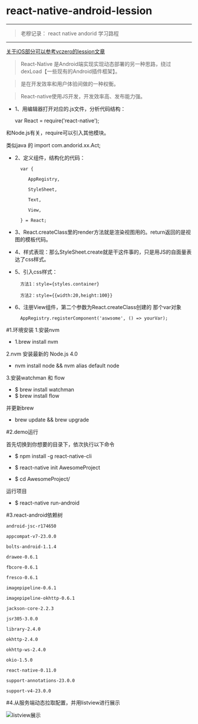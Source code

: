 # react-native-android-lession
---
> 老穆记录： react native andorid 学习路程

---
[关于iOS部分可以参考vczero的lession文章](https://github.com/vczero/react-native-lession)


> React-Native 是Android端实现实现动态部署的另一种思路，绕过dexLoad【一些现有的Android插件框架】。

> 是在开发效率和用户体验间做的一种权衡。

> React-native使用JS开发，开发效率高、发布能力强。


* 1、用编辑器打开对应的.js文件，分析代码结构：

	var React = require('react-native');

和Node.js有关，require可以引入其他模块。

类似java 的 import com.andorid.xx.Act;

* 2、定义组件，结构化的代码：

		var {

		   AppRegistry,

		   StyleSheet,

		   Text,

		   View,

		} = React;

* 3、React.createClass里的render方法就是渲染视图用的。return返回的是视图的模板代码。

* 4、样式表现：那么StyleSheet.create就是干这件事的，只是用JS的自面量表达了css样式。

* 5、引入css样式：

		方法1：style={styles.container}

		方法2：style={{width:20,height:100}}

* 6、注册View组件，第二个参数为React.createClass创建的 那个var对象
 
		AppRegistry.registerComponent('aswsome', () => yourVar);


#1.环境安装
1.安装nvm

* 1.brew install nvm

2.nvm 安装最新的 Node.js 4.0

* nvm install node && nvm alias default node

3.安装watchman 和 flow

* $ brew install watchman
* $ brew install flow

并更新brew

* brew update && brew upgrade

#2.demo运行

首先切换到你想要的目录下，依次执行以下命令

* $ npm install -g react-native-cli

* $ react-native init AwesomeProject

* $ cd AwesomeProject/

运行项目

* $ react-native run-android

#3.react-android依赖树

    android-jsc-r174650

    appcompat-v7-23.0.0

    bolts-android-1.1.4

    drawee-0.6.1

    fbcore-0.6.1

    fresco-0.6.1

    imagepipeline-0.6.1

    imagepipeline-okhttp-0.6.1

    jackson-core-2.2.3

    jsr305-3.0.0

    library-2.4.0

    okhttp-2.4.0

    okhttp-ws-2.4.0

    okio-1.5.0

    react-native-0.11.0

    support-annotations-23.0.0

    support-v4-23.0.0



#4.从服务端动态拉取配置，并用listview进行展示

![listview展示](https://github.com/yipengmu/react-native-android-lession/blob/master/pics/device-2015-09-21-180925.png)
